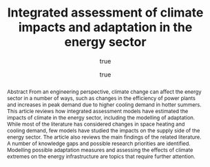 ---
layout: single-bib-item
hidden: true
dup_sha1: "659a3a4bd5dcabd0e7da6846cfed358a34472b90"
attachments:
  -
    mimeType: "application/pdf"
    pub_id: "9bd0038d-ac52-0322-b4a6-f70ea1df5f89"
    updated: "1488226402.0"
    source_filename: "[article_pdf].pdf"
    article_pdf: "1"
    created: "1488226402.0"
    filename: "Ciscar and Dowling 2014 - Integrated assessment of climate impacts and adaptation in the energy sector.pdf"
    hasUpdates: "1"
    subfolders:
      - "All Papers/C"
    filesize: "1301366"
    gdrive_needs_sync: "0"
    owner: "42827BEAD59011E587B2D52D02D06A8F"
    pub_trashed: "0"
    _id: "3cf3416c-472f-08c3-9a5d-2dc5d9b047bd"
    gdrive_id: "0BzNObtVOlCh_c1k2UjFKcnk5bGc"
    md5: "fbaaa0a7e765e3e5a5ae5af07ee676af"
duplicates:
abstract: "Abstract From an engineering perspective, climate change can affect the energy sector in a number of ways, such as changes in the efficiency of power plants and increases in peak demand due to higher cooling demand in hotter summers. This article reviews how integrated assessment models have estimated the impacts of climate in the energy sector, including the modelling of adaptation. While most of the literature has considered changes in space heating and cooling demand, few models have studied the impacts on the supply side of the energy sector. The article also reviews the main findings of the related literature. A number of knowledge gaps and possible research priorities are identified. Modelling possible adaptation measures and assessing the effects of climate extremes on the energy infrastructure are topics that require further attention."
labels:
  - "e589e1f3-3708-005f-b5a2-1b034dc7ddc2"
citedByLink: "http://scholar.google.com/scholar?hl=en&lr=&num=30&cites=http://dx.doi.org/10.1016/j.eneco.2014.07.003"
citekey: "Ciscar2014-kw"
id_list:
  - "sha1:ac6182188c11507636e6dc63238af6d31c1d41c9"
  - "dup_sha1:659a3a4bd5dcabd0e7da6846cfed358a34472b90"
  - "doi:10.1016/j.eneco.2014.07.003"
  - "url:http://dx.doi.org/10.1016/j.eneco.2014.07.003"
  - "url:http://www.sciencedirect.com/science/article/pii/S0140988314001601"
  - "url:http://linkinghub.elsevier.com/retrieve/pii/S0140988314001601"
  - "url:http://linkinghub.elsevier.com/retrieve/articleSelectSinglePerm?Redirect=http%3A%2F%2Fwww.sciencedirect.com%2Fscience%2Farticle%2Fpii%2FS0140988314001601%3Fvia%253Dihub&key=b4ce9a5d6648b37fc7eb3faf802cc075c463f0be"
  - "url:http://www.sciencedirect.com/science/article/pii/S0140988314001601?via%3Dihub"
autoCleaned: "1"
owner: "42827BEAD59011E587B2D52D02D06A8F"
autocompleted: "1"
foldersNamed:
imported: "1"
author:
  -
    last: "Ciscar"
    level: "0.0"
    formatted: "Ciscar JC"
    first: "Juan-Carlos"
    _id: "e8f03e7d-0603-0a06-8d6e-66a839387f2c"
    bak: "Ciscar, Juan-Carlos"
    initials: "JC"
  -
    last: "Dowling"
    level: "0.0"
    formatted: "Dowling P"
    first: "Paul"
    _id: "ba1bdeb7-f9ad-0a1a-b0de-41a7b0d14187"
    bak: "Dowling, Paul"
    initials: "P"
subfolders:
  - "All Papers/C"
folders:
updated: "1488226425.76"
published_date: "2014"
journal: "Energy Econ."
labelsNamed:
  - "pches_publications"
journalfull: "Energy Economics"
volume: "46"
doi: "10.1016/j.eneco.2014.07.003"
authors: "Ciscar, JC and P Dowling"
journal_checked: "1"
pages: "531-538"
sha1: "ac6182188c11507636e6dc63238af6d31c1d41c9"
created: "1488226399.19"
url:
  - "http://www.sciencedirect.com/science/article/pii/S0140988314001601"
  - "http://dx.doi.org/10.1016/j.eneco.2014.07.003"
gs_cluster_id: "10305351000519601164"
issn: "0140-9883"
pubtype: "PP_ARTICLE"
keywords: "Adaptation; Energy Impacts"
published:
  month: "11"
  year: "2014"
pdf_restricted: "0"
title: "Integrated assessment of climate impacts and adaptation in the energy sector"
crawl_urls:
  - "http://www.sciencedirect.com/science/article/pii/S0140988314001601"
  - "http://dx.doi.org/10.1016/j.eneco.2014.07.003"
  - "http://linkinghub.elsevier.com/retrieve/pii/S0140988314001601"
  - "http://linkinghub.elsevier.com/retrieve/articleSelectSinglePerm?Redirect=http%3A%2F%2Fwww.sciencedirect.com%2Fscience%2Farticle%2Fpii%2FS0140988314001601%3Fvia%253Dihub&key=b4ce9a5d6648b37fc7eb3faf802cc075c463f0be"
  - "http://www.sciencedirect.com/science/article/pii/S0140988314001601?via%3Dihub"
incomplete: "0"
---